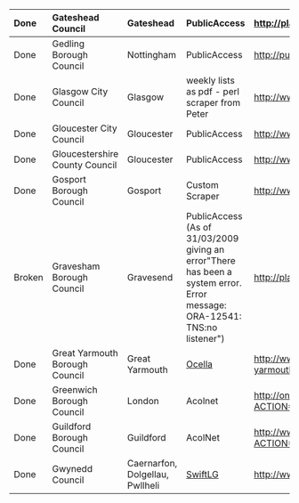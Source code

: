 | Done | Gateshead Council | Gateshead | PublicAccess | http://planning.gateshead.gov.uk/publicaccess/ |
|:-----|:------------------|:----------|:-------------|:-----------------------------------------------|
| Done | Gedling Borough Council | Nottingham | PublicAccess | http://publicaccess.gedling.gov.uk/publicaccess/tdc/tdc_home.aspx |
| Done | Glasgow City Council | Glasgow   | weekly lists as pdf - perl scraper from Peter | http://www.glasgow.gov.uk/en/Business/Planning_Development/DevelopmentControl/Sitehistorysearches/ |
| Done | Gloucester City Council | Gloucester | PublicAccess | http://www.glcstrplnng11.co.uk/publicaccess/   |
| Done | Gloucestershire County Council | Gloucester | PublicAccess |  http://www.glcstrplnng11.co.uk/publicaccess/tdc/ |
| Done | Gosport Borough Council | Gosport   | Custom Scraper | http://www.gosport.gov.uk/gbcplanning/ApplicationSearch2.aspx |
| Broken | Gravesham Borough Council | Gravesend | PublicAccess (As of 31/03/2009 giving an error"There has been a system error. Error message: ORA-12541: TNS:no listener")| http://plan.gravesham.gov.uk/PublicAccess/     |
| Done | Great Yarmouth Borough Council | Great Yarmouth | [Ocella](Ocella.md) | http://www.great-yarmouth.gov.uk/planning/development_control/planning_applications/archived_applications_2006.htm |
| Done | Greenwich Borough Council | London    | Acolnet      | http://onlineplanning.greenwich.gov.uk/acolnet/planningpages/acolnetcgi.gov?ACTION=UNWRAP&RIPNAME=Root.pgesearch |
| Done | Guildford Borough Council | Guildford | AcolNet      | http://www.guildford.gov.uk/DLDC_Version_2/acolnetcgi.exe?ACTION=UNWRAP&RIPNAME=Root.pgesearch |
| Done | Gwynedd Council   | Caernarfon, Dolgellau, Pwllheli | [SwiftLG](SwiftLG.md) | http://www.gwynedd.gov.uk/swiftlg/apas/run/wphappcriteria.display |

